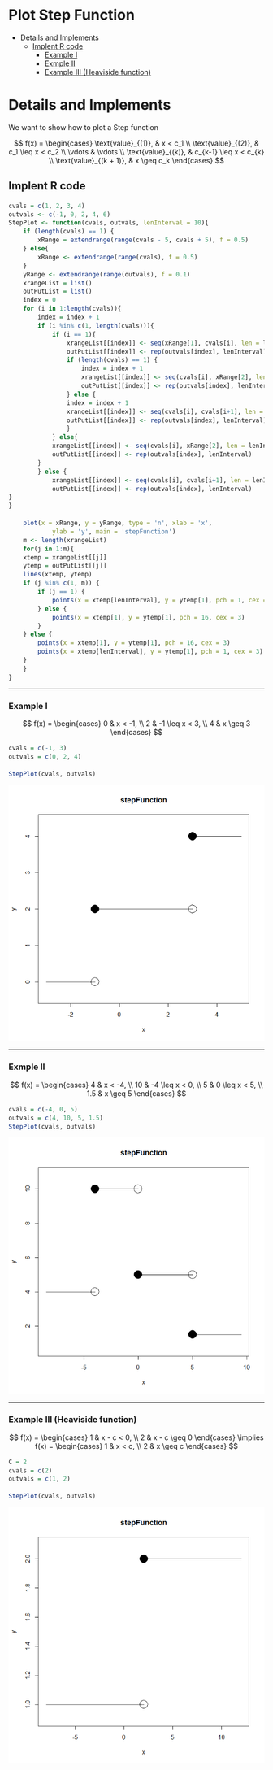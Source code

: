 # Plot Step Function


- [Details and Implements](#details-and-implements)
  - [Implent R code](#implent-r-code)
    - [Example I](#example-i)
    - [Exmple II](#exmple-ii)
    - [Example III (Heaviside
      function)](#example-iii-heaviside-function)

<script type="text/javascript" async
    src="https://cdnjs.cloudflare.com/ajax/libs/mathjax/2.7.7/MathJax.js?config=TeX-MML-AM_CHTML">
</script>



# Details and Implements

We want to show how to plot a Step function

$$
f(x) = \begin{cases} 
\text{value}_{(1)}, & x < c_1 \\
\text{value}_{(2)}, & c_1 \leq x < c_2 \\
\vdots & \vdots \\
\text{value}_{(k)}, & c_{k-1} \leq x < c_{k} \\
\text{value}_{(k + 1)}, & x \geq c_k 
\end{cases}
$$

## Implent R code

``` r
cvals = c(1, 2, 3, 4)
outvals <- c(-1, 0, 2, 4, 6)
StepPlot <- function(cvals, outvals, lenInterval = 10){
    if (length(cvals) == 1) {   
        xRange = extendrange(range(cvals - 5, cvals + 5), f = 0.5)
    } else{
        xRange <- extendrange(range(cvals), f = 0.5)
    }
    yRange <- extendrange(range(outvals), f = 0.1)
    xrangeList = list()
    outPutList = list()
    index = 0
    for (i in 1:length(cvals)){
        index = index + 1
        if (i %in% c(1, length(cvals))){
            if (i == 1){
                xrangeList[[index]] <- seq(xRange[1], cvals[i], len = lenInterval)
                outPutList[[index]] <- rep(outvals[index], lenInterval)
                if (length(cvals) == 1) {
                    index = index + 1
                    xrangeList[[index]] <- seq(cvals[i], xRange[2], len = lenInterval)
                    outPutList[[index]] <- rep(outvals[index], lenInterval)
                } else {
                index = index + 1
                xrangeList[[index]] <- seq(cvals[i], cvals[i+1], len = lenInterval)
                outPutList[[index]] <- rep(outvals[index], lenInterval)
                }
            } else{
            xrangeList[[index]] <- seq(cvals[i], xRange[2], len = lenInterval)
            outPutList[[index]] <- rep(outvals[index], lenInterval)
        } 
        } else {
            xrangeList[[index]] <- seq(cvals[i], cvals[i+1], len = lenInterval)
            outPutList[[index]] <- rep(outvals[index], lenInterval)
}       
}

    plot(x = xRange, y = yRange, type = 'n', xlab = 'x', 
            ylab = 'y', main = 'stepFunction')
    m <- length(xrangeList)
    for(j in 1:m){
    xtemp = xrangeList[[j]]
    ytemp = outPutList[[j]] 
    lines(xtemp, ytemp)
    if (j %in% c(1, m)) {
        if (j == 1) {
            points(x = xtemp[lenInterval], y = ytemp[1], pch = 1, cex = 3)
        } else {
            points(x = xtemp[1], y = ytemp[1], pch = 16, cex = 3)
        }
    } else {
        points(x = xtemp[1], y = ytemp[1], pch = 16, cex = 3)
        points(x = xtemp[lenInterval], y = ytemp[1], pch = 1, cex = 3)
    }
    }
}
```



------------------------------------------------------------------------

### Example I

$$
f(x) = \begin{cases}
0 & x < -1, \\
2 & -1 \leq x < 3, \\
4 & x \geq 3
\end{cases}
$$

``` r
cvals = c(-1, 3)
outvals = c(0, 2, 4)

StepPlot(cvals, outvals)
```

![](Graph_StepFunctins_files/figure-commonmark/unnamed-chunk-2-1.png)

------------------------------------------------------------------------



### Exmple II

$$
f(x) = \begin{cases}
4 & x < -4, \\
10 & -4 \leq x < 0, \\
5 & 0 \leq x < 5, \\
1.5 & x \geq 5
\end{cases}
$$

``` r
cvals = c(-4, 0, 5)
outvals = c(4, 10, 5, 1.5)
StepPlot(cvals, outvals)
```

![](Graph_StepFunctins_files/figure-commonmark/unnamed-chunk-3-1.png)

------------------------------------------------------------------------



### Example III (Heaviside function)

$$
f(x) = \begin{cases} 
1 & x - c < 0, \\
2 & x - c \geq 0 
\end{cases} \implies 
f(x) = \begin{cases} 
1 & x < c, \\
2 & x \geq c 
\end{cases} 
$$

``` r
C = 2
cvals = c(2)
outvals = c(1, 2)

StepPlot(cvals, outvals)
```

![](Graph_StepFunctins_files/figure-commonmark/unnamed-chunk-4-1.png)
